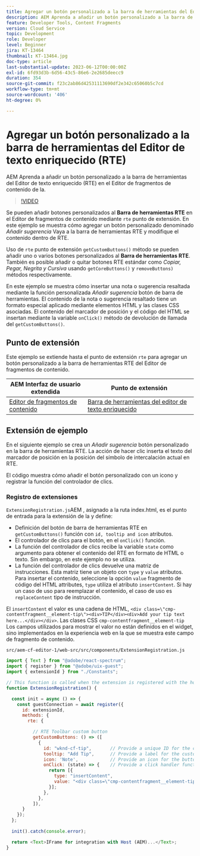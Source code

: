 ```yaml
---
title: Agregar un botón personalizado a la barra de herramientas del Editor de texto enriquecido (RTE)
description: AEM Aprenda a añadir un botón personalizado a la barra de herramientas del Editor de texto enriquecido (RTE) en el Editor de fragmentos de contenido de la página de inicio de la página de trabajo de la página de
feature: Developer Tools, Content Fragments
version: Cloud Service
topic: Development
role: Developer
level: Beginner
jira: KT-13464
thumbnail: KT-13464.jpg
doc-type: article
last-substantial-update: 2023-06-12T00:00:00Z
exl-id: 6fd93d3b-6d56-43c5-86e6-2e2685deecc9
duration: 354
source-git-commit: f23c2ab86d42531113690df2e342c65060b5c7cd
workflow-type: tm+mt
source-wordcount: '406'
ht-degree: 0%

---
```


# Agregar un botón personalizado a la barra de herramientas del Editor de texto enriquecido (RTE)

AEM Aprenda a añadir un botón personalizado a la barra de herramientas del Editor de texto enriquecido (RTE) en el Editor de fragmentos de contenido de la.

>[!VIDEO](https://video.tv.adobe.com/v/3420768?quality=12&learn=on)

Se pueden añadir botones personalizados al **Barra de herramientas RTE** en el Editor de fragmentos de contenido mediante `rte` punto de extensión. En este ejemplo se muestra cómo agregar un botón personalizado denominado _Añadir sugerencia_ Vaya a la barra de herramientas RTE y modifique el contenido dentro de RTE.

Uso de `rte` punto de extensión `getCustomButtons()` método se pueden añadir uno o varios botones personalizados al **Barra de herramientas RTE**. También es posible añadir o quitar botones RTE estándar como _Copiar, Pegar, Negrita y Cursiva_ usando `getCoreButtons()` y `removeButtons)` métodos respectivamente.

En este ejemplo se muestra cómo insertar una nota o sugerencia resaltada mediante la función personalizada _Añadir sugerencia_ botón de barra de herramientas. El contenido de la nota o sugerencia resaltado tiene un formato especial aplicado mediante elementos HTML y las clases CSS asociadas. El contenido del marcador de posición y el código del HTML se insertan mediante la variable `onClick()` método de devolución de llamada del `getCustomButtons()`.

## Punto de extensión

Este ejemplo se extiende hasta el punto de extensión `rte` para agregar un botón personalizado a la barra de herramientas RTE del Editor de fragmentos de contenido.

| AEM Interfaz de usuario extendida | Punto de extensión |
| ------------------------ | --------------------- | 
| [Editor de fragmentos de contenido](https://developer.adobe.com/uix/docs/services/aem-cf-editor/) | [Barra de herramientas del editor de texto enriquecido](https://developer.adobe.com/uix/docs/services/aem-cf-editor/api/rte-toolbar/) |

## Extensión de ejemplo

En el siguiente ejemplo se crea un _Añadir sugerencia_ botón personalizado en la barra de herramientas RTE. La acción de hacer clic inserta el texto del marcador de posición en la posición del símbolo de intercalación actual en RTE.

El código muestra cómo añadir el botón personalizado con un icono y registrar la función del controlador de clics.

### Registro de extensiones

`ExtensionRegistration.js`AEM , asignado a la ruta index.html, es el punto de entrada para la extensión de la y define:

+ Definición del botón de barra de herramientas RTE en `getCustomButtons()` función con `id, tooltip and icon` atributos.
+ El controlador de clics para el botón, en el `onClick()` función.
+ La función del controlador de clics recibe la variable `state` como argumento para obtener el contenido del RTE en formato de HTML o texto. Sin embargo, en este ejemplo no se utiliza.
+ La función del controlador de clics devuelve una matriz de instrucciones. Esta matriz tiene un objeto con `type` y `value` atributos. Para insertar el contenido, seleccione la opción `value` fragmento de código del HTML attributes, `type` utiliza el atributo `insertContent`. Si hay un caso de uso para reemplazar el contenido, el caso de uso es `replaceContent` tipo de instrucción.

El `insertContent` el valor es una cadena de HTML, `<div class=\"cmp-contentfragment__element-tip\"><div>TIP</div><div>Add your tip text here...</div></div>`. Las clases CSS `cmp-contentfragment__element-tip` Los campos utilizados para mostrar el valor no están definidos en el widget, sino implementados en la experiencia web en la que se muestra este campo de fragmento de contenido.


`src/aem-cf-editor-1/web-src/src/components/ExtensionRegistration.js`

```javascript
import { Text } from "@adobe/react-spectrum";
import { register } from "@adobe/uix-guest";
import { extensionId } from "./Constants";

// This function is called when the extension is registered with the host and runs in an iframe in the Content Fragment Editor browser window.
function ExtensionRegistration() {

  const init = async () => {
    const guestConnection = await register({
      id: extensionId,
      methods: {
        rte: {

          // RTE Toolbar custom button
          getCustomButtons: () => ([
            {
              id: "wknd-cf-tip",       // Provide a unique ID for the custom button
              tooltip: "Add Tip",      // Provide a label for the custom button
              icon: 'Note',            // Provide an icon for the button (see https://spectrum.adobe.com/page/icons/ for a list of available icons)
              onClick: (state) => {    // Provide a click handler function that returns the instructions array with type and value. This example inserts the HTML snippet for TIP content.
                return [{
                  type: "insertContent",
                  value: "<div class=\"cmp-contentfragment__element-tip\"><div>TIP</div><div>Add your tip text here...</div></div>"
                }];
              },
            },
          ]),
      }
    });
  };
  
  init().catch(console.error);

  return <Text>IFrame for integration with Host (AEM)...</Text>;
}
```
